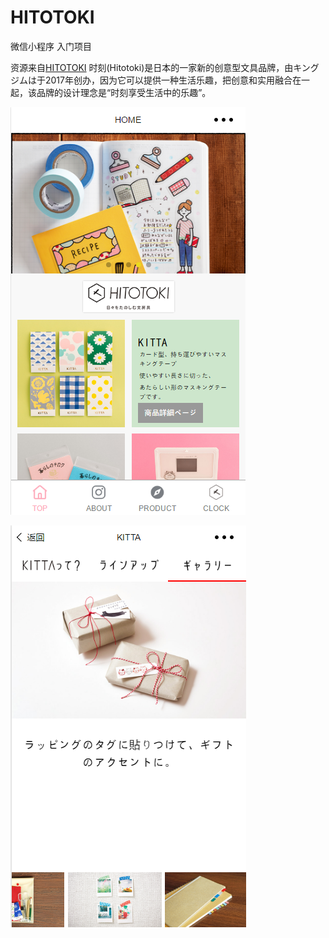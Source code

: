 # HITOTOKI
微信小程序 入门项目

资源来自[HITOTOKI](http://www.kingjim.co.jp/hitotoki/)
时刻(Hitotoki)是日本的一家新的创意型文具品牌，由キングジムは于2017年创办，因为它可以提供一种生活乐趣，把创意和实用融合在一起，该品牌的设计理念是“时刻享受生活中的乐趣”。

![](./screenshot/home.png)

![](./screenshot/gallery.png)